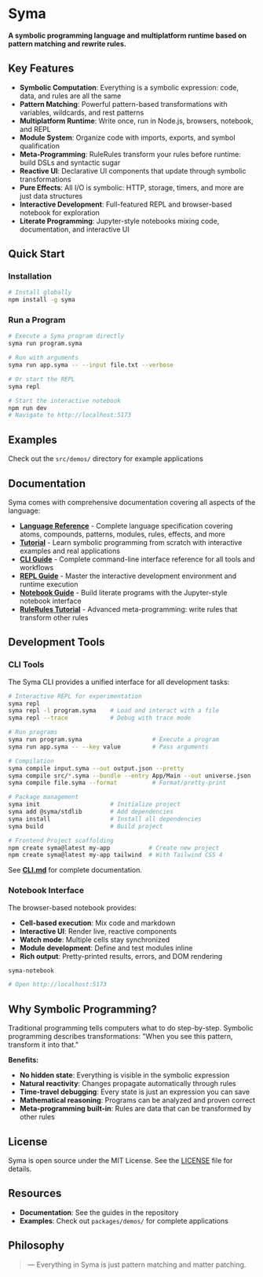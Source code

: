 # Syma

**A symbolic programming language and multiplatform runtime based on pattern matching and rewrite rules.**

## Key Features

- **Symbolic Computation**: Everything is a symbolic expression: code, data, and rules are all the same
- **Pattern Matching**: Powerful pattern-based transformations with variables, wildcards, and rest patterns
- **Multiplatform Runtime**: Write once, run in Node.js, browsers, notebook, and REPL
- **Module System**: Organize code with imports, exports, and symbol qualification
- **Meta-Programming**: RuleRules transform your rules before runtime: build DSLs and syntactic sugar
- **Reactive UI**: Declarative UI components that update through symbolic transformations
- **Pure Effects**: All I/O is symbolic: HTTP, storage, timers, and more are just data structures
- **Interactive Development**: Full-featured REPL and browser-based notebook for exploration
- **Literate Programming**: Jupyter-style notebooks mixing code, documentation, and interactive UI

## Quick Start

### Installation

```bash
# Install globally
npm install -g syma

```

### Run a Program

```bash
# Execute a Syma program directly
syma run program.syma

# Run with arguments
syma run app.syma -- --input file.txt --verbose

# Or start the REPL
syma repl

# Start the interactive notebook
npm run dev
# Navigate to http://localhost:5173
```

## Examples

Check out the `src/demos/` directory for example applications

## Documentation

Syma comes with comprehensive documentation covering all aspects of the language:

- **[Language Reference](LANGUAGE.md)** - Complete language specification covering atoms, compounds, patterns, modules, rules, effects, and more
- **[Tutorial](TUTORIAL.md)** - Learn symbolic programming from scratch with interactive examples and real applications
- **[CLI Guide](CLI.md)** - Complete command-line interface reference for all tools and workflows
- **[REPL Guide](REPL.md)** - Master the interactive development environment and runtime execution
- **[Notebook Guide](NOTEBOOK.md)** - Build literate programs with the Jupyter-style notebook interface
- **[RuleRules Tutorial](RULERULES-TUTORIAL.md)** - Advanced meta-programming: write rules that transform other rules

## Development Tools

### CLI Tools

The Syma CLI provides a unified interface for all development tasks:

```bash
# Interactive REPL for experimentation
syma repl
syma repl -l program.syma    # Load and interact with a file
syma repl --trace            # Debug with trace mode

# Run programs
syma run program.syma                    # Execute a program
syma run app.syma -- --key value         # Pass arguments

# Compilation
syma compile input.syma --out output.json --pretty
syma compile src/*.syma --bundle --entry App/Main --out universe.json
syma compile file.syma --format          # Format/pretty-print

# Package management
syma init                    # Initialize project
syma add @syma/stdlib        # Add dependencies
syma install                 # Install all dependencies
syma build                   # Build project

# Frontend Project scaffolding
npm create syma@latest my-app           # Create new project
npm create syma@latest my-app tailwind  # With Tailwind CSS 4

```

See **[CLI.md](CLI.md)** for complete documentation.

### Notebook Interface

The browser-based notebook provides:

- **Cell-based execution**: Mix code and markdown
- **Interactive UI**: Render live, reactive components
- **Watch mode**: Multiple cells stay synchronized
- **Module development**: Define and test modules inline
- **Rich output**: Pretty-printed results, errors, and DOM rendering

```bash
syma-notebook

# Open http://localhost:5173
```

## Why Symbolic Programming?

Traditional programming tells computers what to do step-by-step. Symbolic programming describes transformations: "When you see this pattern, transform it into that."

**Benefits:**
- **No hidden state**: Everything is visible in the symbolic expression
- **Natural reactivity**: Changes propagate automatically through rules
- **Time-travel debugging**: Every state is just an expression you can save
- **Mathematical reasoning**: Programs can be analyzed and proven correct
- **Meta-programming built-in**: Rules are data that can be transformed by other rules

## License

Syma is open source under the MIT License. See the [LICENSE](LICENSE.txt) file for details.

## Resources

- **Documentation**: See the guides in the repository
- **Examples**: Check out `packages/demos/` for complete applications

## Philosophy

> — Everything in Syma is just pattern matching and matter patching.

